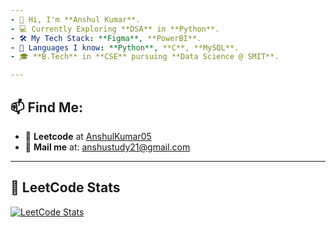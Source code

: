 ```yaml
---
- 👋 Hi, I'm **Anshul Kumar**.
- 💻 Currently Exploring **DSA** in **Python**.  
- 🛠️ My Tech Stack: **Figma**, **PowerBI**.
- 💬 Languages I know: **Python**, **C**, **MySQL**.
- 🎓 **B.Tech** in **CSE** pursuing **Data Science @ SMIT**. 

---
```


## 📫 Find Me:
- 🔗 **Leetcode** at [AnshulKumar05](https://leetcode.com/u/AnshulKumar05/)
- 📧 **Mail me** at: anshustudy21@gmail.com

---

## 🧠 LeetCode Stats
[![LeetCode Stats](https://leetcard.jacoblin.cool/AnshulKumar05?theme=light,unicorn)](https://leetcode.com/AnshulKumar05)
